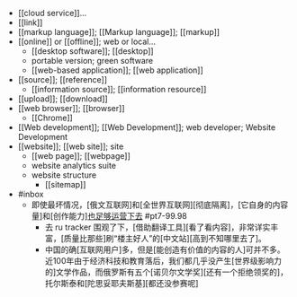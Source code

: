 - [[cloud service]]...
- [[link]]
- [[markup language]]; [[Markup language]]; [[markup]]
- [[online]] or [[offline]]; web or local...
    - [[desktop software]]; [[desktop]]
    - portable version; green software
    - [[web-based application]]; [[web application]]
- [[source]]; [[reference]]
    - [[information source]]; [[information resource]]
- [[upload]]; [[download]]
- [[web browser]]; [[browser]]
    - [[Chrome]]
- [[Web development]]; [[Web Development]]; web developer; Website Development
- [[website]]; [[web site]]; site
    - [[web page]]; [[webpage]]
    - website analytics suite
    - website structure
        - [[sitemap]]
- #inbox
    - 即使最坏情况，[俄文互联网]和[全世界互联网][彻底隔离]，[它自身的内容量]和[创作能力][也足够运营下去](https://www.zhihu.com/question/519537921/answer/2380110803) #pt7-99.98
        - 去 ru tracker 围观了下，[借助翻译工具][看了看内容]，非常详实丰富，[质量比那些]刷“楼主好人”的[中文站][高到不知哪里去了]。
        - 中国的确[互联网用户]多，但是[能创造有价值的内容的人]可并不多。近100年由于经济科技和教育落后，我们都几乎没产生[世界级影响力的]文学作品，而俄罗斯有五个[诺贝尔文学奖][还有一个拒绝领奖的]，托尔斯泰和[陀思妥耶夫斯基][都还没参赛呢]
